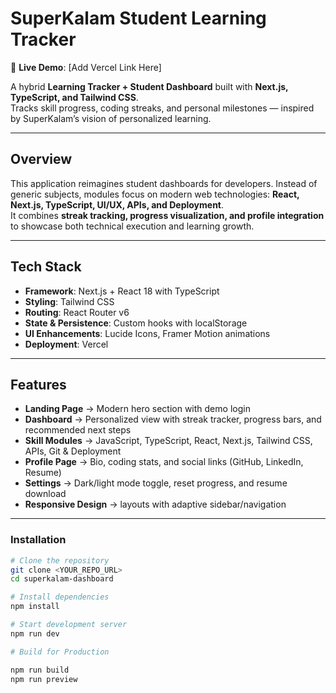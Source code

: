 # SuperKalam Student Learning Tracker

🚀 **Live Demo**: [Add Vercel Link Here]   

A hybrid **Learning Tracker + Student Dashboard** built with **Next.js, TypeScript, and Tailwind CSS**.  
Tracks skill progress, coding streaks, and personal milestones — inspired by SuperKalam’s vision of personalized learning.  

---

##  Overview
This application reimagines student dashboards for developers. Instead of generic subjects, modules focus on modern web technologies: **React, Next.js, TypeScript, UI/UX, APIs, and Deployment**.  
It combines **streak tracking, progress visualization, and profile integration** to showcase both technical execution and learning growth.  

---

##  Tech Stack
- **Framework**: Next.js + React 18 with TypeScript  
- **Styling**: Tailwind CSS  
- **Routing**: React Router v6  
- **State & Persistence**: Custom hooks with localStorage  
- **UI Enhancements**: Lucide Icons, Framer Motion animations  
- **Deployment**: Vercel  

---

##  Features
- **Landing Page** → Modern hero section with demo login  
- **Dashboard** → Personalized view with streak tracker, progress bars, and recommended next steps  
- **Skill Modules** → JavaScript, TypeScript, React, Next.js, Tailwind CSS, APIs, Git & Deployment  
- **Profile Page** → Bio, coding stats, and social links (GitHub, LinkedIn, Resume)  
- **Settings** → Dark/light mode toggle, reset progress, and resume download  
- **Responsive Design** → layouts with adaptive sidebar/navigation  


---

### Installation
```bash
# Clone the repository
git clone <YOUR_REPO_URL>
cd superkalam-dashboard

# Install dependencies
npm install

# Start development server
npm run dev

# Build for Production

npm run build
npm run preview


